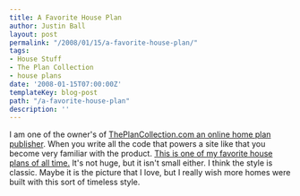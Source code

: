 ```yaml
---
title: A Favorite House Plan
author: Justin Ball
layout: post
permalink: "/2008/01/15/a-favorite-house-plan/"
tags:
- House Stuff
- The Plan Collection
- house plans
date: '2008-01-15T07:00:00Z'
templateKey: blog-post
path: "/a-favorite-house-plan"
description: ''
---
```


I am one of the owner's of [ThePlanCollection.com an online home plan publisher][1]. When you write all the code that powers a site like that you become very familiar with the product. [This is one of my favorite house plans of all time.][2] It's not huge, but it isn't small either. I think the style is classic. Maybe it is the picture that I love, but I really wish more homes were built with this sort of timeless style.

 [1]: http://www.theplancollection.com
 [2]: http://www.theplancollection.com/house-plans/home-plan-3503
